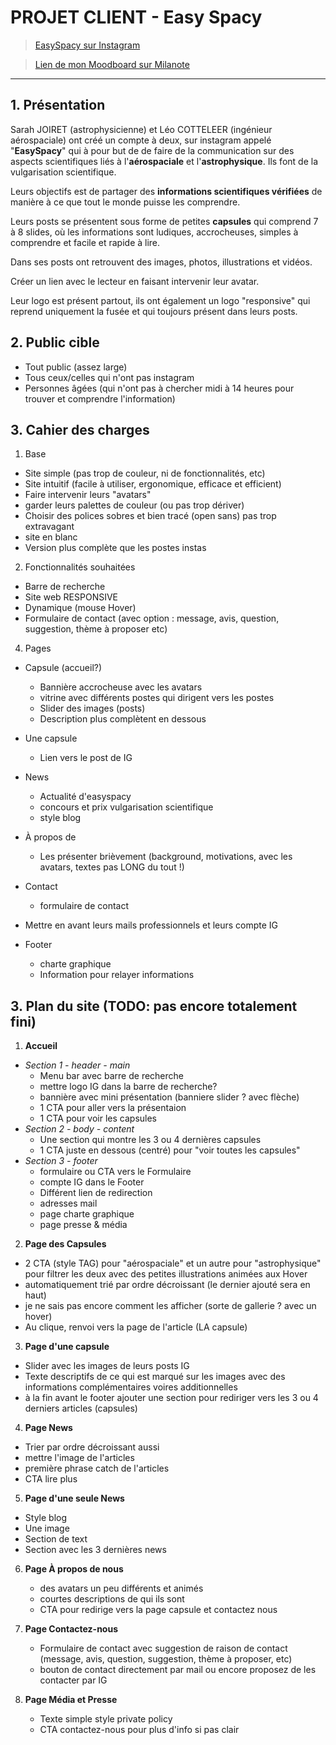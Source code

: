 # PROJET CLIENT - Easy Spacy

> [EasySpacy sur Instagram](https://www.instagram.com/easyspacy/)

> [Lien de mon Moodboard sur Milanote](https://app.milanote.com/1Lfo791VkWHGbQ?p=xDNRXlUyrhc)
***

## 1. Présentation

Sarah JOIRET (astrophysicienne) et Léo COTTELEER (ingénieur aérospaciale) ont créé un compte à deux, sur instagram appelé "**EasySpacy**" qui à pour but de de  faire de la communication sur des aspects scientifiques liés à l'**aérospaciale** et l'**astrophysique**. Ils font de la vulgarisation scientifique.

Leurs objectifs est de partager des **informations scientifiques vérifiées** de manière à ce que tout le monde puisse les comprendre.

Leurs posts se présentent sous forme de petites **capsules** qui comprend 7 à 8 slides, où les informations sont ludiques, accrocheuses, simples à comprendre et facile et rapide à lire.

Dans ses posts ont retrouvent des images, photos, illustrations et vidéos.

Créer un lien avec le lecteur en faisant intervenir leur avatar.

Leur logo  est présent partout, ils ont également un logo "responsive" qui reprend uniquement la fusée et qui toujours présent dans leurs posts.

## 2. Public cible

- Tout public (assez large)
- Tous ceux/celles qui n'ont pas instagram
- Personnes âgées (qui n'ont pas à chercher midi à 14 heures pour trouver et comprendre l'information)

## 3. Cahier des charges

1. Base

  - Site simple (pas trop de couleur, ni de fonctionnalités, etc)
  - Site intuitif (facile à utiliser, ergonomique, efficace et efficient)
  - Faire intervenir leurs "avatars"
  - garder leurs palettes de couleur (ou pas trop dériver)
  - Choisir des polices sobres et bien tracé (open sans) pas trop extravagant
  - site en blanc
  - Version plus complète que les postes instas


2. Fonctionnalités souhaitées

  - Barre de recherche
  - Site web RESPONSIVE
  - Dynamique (mouse Hover)
  - Formulaire de contact (avec option : message, avis, question, suggestion, thème à proposer etc)


4.  Pages

  - Capsule (accueil?)
      - Bannière accrocheuse avec les avatars
      - vitrine avec différents postes qui dirigent vers les postes
      - Slider des images (posts)
      - Description plus complètent en dessous
  - Une capsule
      - Lien vers le post de IG
  - News
      - Actualité d'easyspacy
      - concours et prix vulgarisation scientifique
      - style blog
  - À propos de
      - Les présenter brièvement (background, motivations, avec les avatars, textes pas LONG du tout !)
  - Contact
      - formulaire de contact

  - Mettre en avant leurs mails professionnels et leurs compte IG
  - Footer
      - charte graphique
      - Information pour relayer informations

## 3. Plan du site (TODO: pas encore totalement fini)

1. **Accueil**
  - _Section 1 - header - main_
    - Menu bar avec barre de recherche
    - mettre logo IG dans la barre de recherche?
    - bannière avec mini présentation (banniere slider ? avec flèche)
    - 1 CTA pour aller vers la présentaion
    - 1 CTA pour voir les capsules
  - _Section 2 - body - content_
    - Une section qui montre les 3 ou 4 dernières capsules
    - 1 CTA juste en dessous (centré) pour "voir toutes les capsules"
  - _Section 3 - footer_
    - formulaire ou CTA vers le Formulaire
    - compte IG dans le Footer
    - Différent lien de redirection
    - adresses mail
    - page charte graphique
    - page presse & média


2. **Page des Capsules**
  - 2 CTA (style TAG) pour "aérospaciale" et un autre pour "astrophysique" pour filtrer les deux avec des petites illustrations animées aux Hover
  - automatiquement trié par ordre décroissant (le dernier ajouté sera en haut)
  - je ne sais pas encore comment les afficher (sorte de gallerie ? avec un hover)
  - Au clique, renvoi vers la page de l'article (LA capsule)


3. **Page d'une capsule**
  - Slider avec les images de leurs posts IG
  - Texte descriptifs de ce qui est marqué sur les images avec des informations complémentaires voires additionnelles
  - à la fin avant le footer ajouter une section pour rediriger vers les 3 ou 4 derniers articles (capsules)


4. **Page News**
  - Trier par ordre décroissant aussi
  - mettre l'image de l'articles
  - première phrase catch de l'articles
  - CTA lire plus


5. **Page d'une seule News**
  - Style blog
  - Une image
  - Section de text
  - Section avec les 3 dernières news


6. **Page À propos de nous**
    - des avatars un peu différents et animés
    - courtes descriptions de qui ils sont
    - CTA pour redirige vers la page capsule et contactez nous


7. **Page Contactez-nous**
    - Formulaire de contact avec suggestion de raison de contact (message, avis, question, suggestion, thème à proposer, etc)
    - bouton de contact directement par mail ou encore proposez de les contacter par IG


8. **Page Média et Presse**
    - Texte simple style private policy
    - CTA contactez-nous pour plus d'info si pas clair
